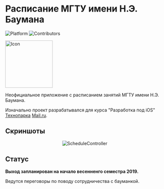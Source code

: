 # Расписание МГТУ имени Н.Э. Баумана
![Platform](https://img.shields.io/badge/platform-iOS-lightgray.svg)
![Contributors](https://img.shields.io/github/contributors/BMSTUScheduleTeam/BMSTUSchedule.svg)

<p align="left">
  <img width=150 src="https://github.com/BMSTUScheduleTeam/App/blob/develop/Screenshots/Icon.png" alt="Icon"/>
</p>

Неофициальное приложение с расписанием занятий МГТУ имени Н.Э. Баумана.

Изначально проект разрабатывался для курса "Разработка под iOS" [Технопарка](https://park.mail.ru) [Mail.ru](https://mail.ru).

## Скриншоты

<p align="center">
  <img src="https://github.com/BMSTUScheduleTeam/App/blob/develop/Screenshots/README-Screenshot.PNG" alt="ScheduleController"/>
</p>

## Статус

**Выход запланирован на начало весенненго семестра 2019.**

Ведутся переговоры по поводу сотрудничества с бауманкой. 
